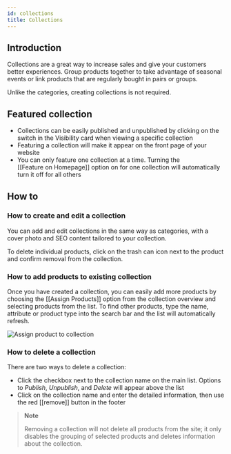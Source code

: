 ```yaml
---
id: collections
title: Collections
---
```


## Introduction

Collections are a great way to increase sales and give your customers better experiences. Group products together to take advantage of seasonal events or link products that are regularly bought in pairs or groups. 

Unlike the categories, creating collections is not required.

## Featured collection

- Collections can be easily published and unpublished by clicking on the switch in the Visibility card when viewing a specific collection 
- Featuring a collection will make it appear on the front page of your website
- You can only feature one collection at a time. Turning the [[Feature&nbsp;on&nbsp;Homepage]] option on for one collection will automatically turn it off for all others

## How to

### How to create and edit a collection

You can add and edit collections in the same way as categories, with a cover photo and SEO content tailored to your collection. 

To delete individual products, click on the trash can icon next to the product and confirm removal from the collection.


### How to add products to existing collection

Once you have created a collection, you can easily add more products by choosing the [[Assign&nbsp;Products]] option from the collection overview and selecting products from the list. To find other products, type the name, attribute or product type into the search bar and the list will automatically refresh.

![Assign product to collection](assets/dashboard-catalog/17.jpg)


### How to delete a collection

There are two ways to delete a collection:

- Click the checkbox next to the collection name on the main list. Options to _Publish_, _Unpublish_, and _Delete_ will appear above the list
- Click on the collection name and enter the detailed information, then use the red [[remove]] button in the footer

> **Note**
>
>Removing a collection will not delete all products from the site; it only disables the grouping of selected products and deletes information about the collection.




